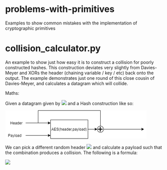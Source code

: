 # problems-with-primitives
Examples to show common mistakes with the implementation of cryptographic primitives

# collision_calculator.py

An example to show just how easy it is to construct a collision for poorly constructed hashes. This construction deviates very slightly from Davies-Meyer and XORs the header (chaining variable / key / etc) back onto the output. The example demonstrates just one round of this close cousin of Davies-Meyer, and calculates a datagram which will collide.

Maths:

Given a datagram  given by  <img src="https://render.githubusercontent.com/render/math?math=datagram_{1}=(header_{1},payload_{1})">  and a Hash construction like so:

![](bad_hash.png)

We can pick a different random header <img src="https://render.githubusercontent.com/render/math?math=header_{2}">  and calculate a payload such that the combination produces a collision. The following is a formula:


<img src="https://render.githubusercontent.com/render/math?math=payload_{2}%20=%20\text{SHACAL}^{-1}_{header_{2}}(\text{SHACAL}_{header_{1}}(payload_{1})\oplus%20header_{1}%20\oplus%20header_{2})">


